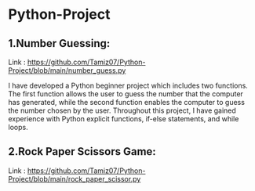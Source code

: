 # Python-Project

## 1.Number Guessing:
Link : https://github.com/Tamiz07/Python-Project/blob/main/number_guess.py
<p>I have developed a Python beginner project which includes two functions. The first function allows the user to guess the number that the computer has generated, while the second function enables the computer to guess the number chosen by the user. Throughout this project, I have gained experience with Python explicit functions, if-else statements, and while loops.</p>

## 2.Rock Paper Scissors Game:
Link : https://github.com/Tamiz07/Python-Project/blob/main/rock_paper_scissor.py
<p></p>
